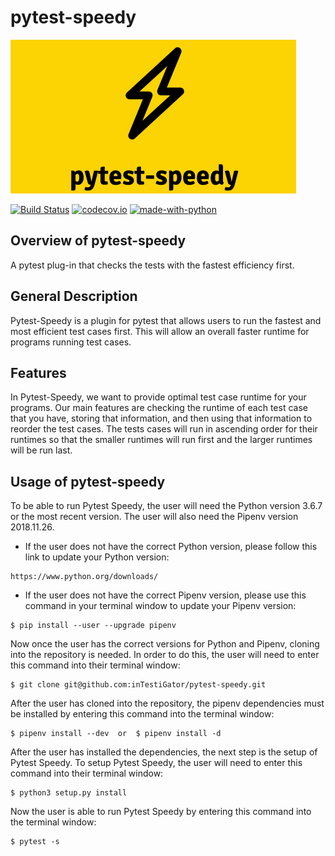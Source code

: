 # pytest-speedy

![logo](.github/pytest-speedy_logo.png "pytest-speedy")

[![Build Status](https://api.travis-ci.com/inTestiGator/pytest-speedy.svg?branch=master)](https://travis-ci.com/inTestiGator/pytest-speedy)
[![codecov.io](http://codecov.io/github/inTestiGator/pytest-speedy/coverage.svg?branch=master)](http://codecov.io/github/inTestiGator/pytest-speedy?branch=master)
[![made-with-python](https://img.shields.io/badge/Made%20with-Python-purple.svg)](https://www.python.org/)

## Overview of pytest-speedy

A pytest plug-in that checks the tests with the fastest efficiency first.

## General Description

Pytest-Speedy is a plugin for pytest that allows users to run the fastest and most efficient test cases first. This will allow an overall faster runtime for programs running test cases.

## Features

In Pytest-Speedy, we want to provide optimal test case runtime for your programs. Our main features are checking the runtime of each test case that you have, storing that information, and then using that information to reorder the test cases. The tests cases will run in ascending order for their runtimes so that the smaller runtimes will run first and the larger runtimes will be run last.

## Usage of pytest-speedy

To be able to run Pytest Speedy, the user will need the Python version 3.6.7 or the most recent version. The user will also need the Pipenv version 2018.11.26.

* If the user does not have the correct Python version, please follow this link to update your Python version:

```
https://www.python.org/downloads/
```

* If the user does not have the correct Pipenv version, please use this command in your terminal window to update your Pipenv version:

```
$ pip install --user --upgrade pipenv
```

Now once the user has the correct versions for Python and Pipenv, cloning into the repository is needed. In order to do this, the user will need to enter this command into their terminal window:

```
$ git clone git@github.com:inTestiGator/pytest-speedy.git
```

After the user has cloned into the repository, the pipenv dependencies must be installed by entering this command into the terminal window:

```
$ pipenv install --dev  or  $ pipenv install -d
```

After the user has installed the dependencies, the next step is the setup of Pytest Speedy. To setup Pytest Speedy, the user will need to enter this command into their terminal window:

```
$ python3 setup.py install
```

Now the user is able to run Pytest Speedy by entering this command into the terminal window:

```
$ pytest -s
```

